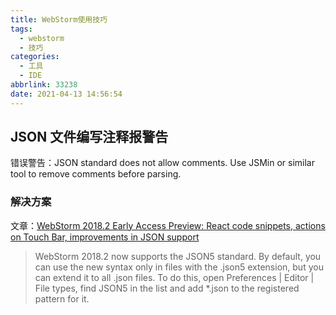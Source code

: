 ```yaml
---
title: WebStorm使用技巧
tags:
  - webstorm
  - 技巧
categories:
  - 工具
  - IDE
abbrlink: 33238
date: 2021-04-13 14:56:54
---
```


## JSON 文件编写注释报警告

错误警告：JSON standard does not allow comments. Use JSMin or similar tool to remove comments before parsing.

<!-- more -->

### 解决方案

文章：[WebStorm 2018.2 Early Access Preview: React code snippets, actions on Touch Bar, improvements in JSON support](https://blog.jetbrains.com/webstorm/2018/05/webstorm-2018-2-eap/)

> WebStorm 2018.2 now supports the JSON5 standard. By default, you can use the new syntax only in files with the .json5 extension, but you can extend it to all .json files. To do this, open Preferences | Editor | File types, find JSON5 in the list and add \*.json to the registered pattern for it.
